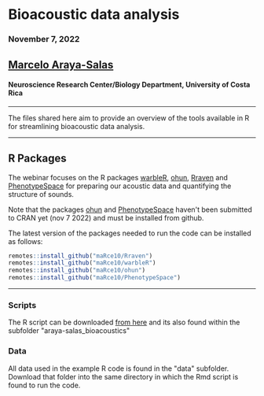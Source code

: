 # Bioacoustic data analysis

### November 7, 2022

## [Marcelo Araya-Salas](marceloarayasalas.weebly.com/)
#### Neuroscience Research Center/Biology Department, University of Costa Rica

---

The files shared here aim to provide an overview of the tools available in R for streamlining bioacoustic data analysis. 

---

## R Packages

The webinar focuses on the R packages [warbleR](https://marce10.github.io/warbleR/), [ohun](https://marce10.github.io/ohun/), [Rraven](https://marce10.github.io/Rraven/) and [PhenotypeSpace](https://marce10.github.io/PhenotypeSpace/) for preparing our acoustic data and quantifying the structure of sounds. 

Note that the packages [ohun](https://marce10.github.io/ohun/) and [PhenotypeSpace](https://marce10.github.io/PhenotypeSpace/) haven't been submitted to CRAN yet (nov 7 2022) and must be installed from github.

The latest version of the packages needed to run the code can be installed as follows:

``` r
remotes::install_github("maRce10/Rraven")
remotes::install_github("maRce10/warbleR")
remotes::install_github("maRce10/ohun")
remotes::install_github("maRce10/PhenotypeSpace")

```

---

### Scripts
  
The R script can be downloaded [from here](https://raw.githubusercontent.com/eco4cast/Statistical-Methods-Seminar-Series/main/araya-salas_bioacoustics/example_code_bioacoustics_Araya-Salas_2022.Rmd) and its also found within the subfolder "araya-salas_bioacoustics" 
  
### Data

All data used in the example R code is found in the "data" subfolder. Download that folder into the same directory in which the Rmd script is found to run the code. 

